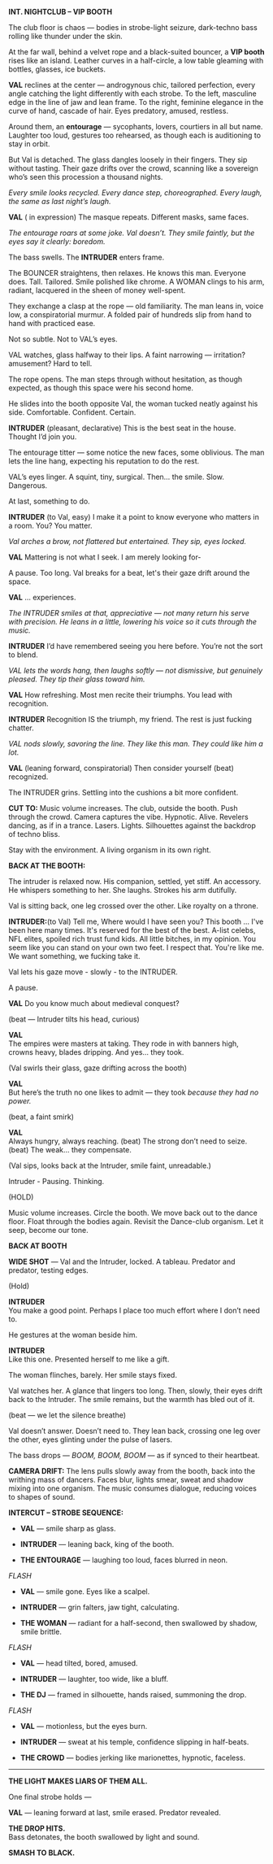 **INT. NIGHTCLUB – VIP BOOTH**

The club floor is chaos — bodies in strobe-light seizure, dark-techno bass rolling like thunder under the skin.

At the far wall, behind a velvet rope and a black-suited bouncer, a **VIP booth** rises like an island. Leather curves in a half-circle, a low table gleaming with bottles, glasses, ice buckets.

**VAL** reclines at the center — androgynous chic, tailored perfection, every angle catching the light differently with each strobe. To the left, masculine edge in the line of jaw and lean frame. To the right, feminine elegance in the curve of hand, cascade of hair. Eyes predatory, amused, restless.

Around them, an **entourage** — sycophants, lovers, courtiers in all but name. Laughter too loud, gestures too rehearsed, as though each is auditioning to stay in orbit.

But Val is detached. The glass dangles loosely in their fingers. They sip without tasting. Their gaze drifts over the crowd, scanning like a sovereign who’s seen this procession a thousand nights.

_Every smile looks recycled. Every dance step, choreographed. Every laugh, the same as last night’s laugh._

**VAL** ( in expression) The masque repeats. Different masks, same faces.

_The entourage roars at some joke. Val doesn’t. They smile faintly, but the eyes say it clearly: boredom._

The bass swells. The **INTRUDER** enters frame.

The BOUNCER straightens, then relaxes. He knows this man. Everyone does. Tall. Tailored. Smile polished like chrome. A WOMAN clings to his arm, radiant, lacquered in the sheen of money well-spent.

They exchange a clasp at the rope — old familiarity. The man leans in, voice low, a conspiratorial murmur. A folded pair of hundreds slip from hand to hand with practiced ease.

Not so subtle. Not to VAL’s eyes.

VAL watches, glass halfway to their lips. A faint narrowing — irritation? amusement? Hard to tell.

The rope opens. The man steps through without hesitation, as though expected, as though this space were his second home.

He slides into the booth opposite Val, the woman tucked neatly against his side. Comfortable. Confident. Certain.

**INTRUDER** (pleasant, declarative) 
This is the best seat in the house. Thought I’d join you.

The entourage titter — some notice the new faces, some oblivious. The man lets the line hang, expecting his reputation to do the rest.

VAL’s eyes linger. A squint, tiny, surgical. Then… the smile. Slow. Dangerous.

At last, something to do.

**INTRUDER** (to Val, easy) 
I make it a point to know everyone who matters in a room. You? You matter.

_Val arches a brow, not flattered but entertained. They sip, eyes locked._

**VAL** 
Mattering is not what I seek.  I am merely looking for-

A pause.  Too long.
Val breaks for a beat, let's their gaze drift around the space.

**VAL**
... experiences.

_The INTRUDER smiles at that, appreciative — not many return his serve with precision. He leans in a little, lowering his voice so it cuts through the music._

**INTRUDER** 
I’d have remembered seeing you here before. You’re not the sort to blend.

_VAL lets the words hang, then laughs softly — not dismissive, but genuinely pleased. They tip their glass toward him._

**VAL** How refreshing. Most men recite their triumphs. You lead with recognition.

**INTRUDER** Recognition IS the triumph, my friend. The rest is just fucking chatter.

_VAL nods slowly, savoring the line. They like this man. They could like him a lot._

**VAL** (leaning forward, conspiratorial) Then consider yourself (beat) recognized.

The INTRUDER grins.  Settling into the cushions a bit more confident.

**CUT TO:**
Music volume increases.  The club, outside the booth.  Push through the crowd.  Camera captures the vibe.   Hypnotic.  Alive.  Revelers dancing, as if in a trance.  Lasers. Lights. Silhouettes against the backdrop of techno bliss.

Stay with the environment.  A living organism in its own right.

**BACK AT THE BOOTH:**

The intruder is relaxed now.  His companion, settled, yet stiff.  An accessory.  He whispers something to her.  She laughs. Strokes his arm dutifully.

Val is sitting back, one leg crossed over the other.  Like royalty on a throne.

**INTRUDER:**(to Val)
Tell me, Where would I have seen you?  This booth ... I've been here many times.  It's reserved for the best of the best.  A-list celebs, NFL elites, spoiled rich trust fund kids.  All little bitches, in my opinion.  You seem like you can stand on your own two feet.  I respect that.  You're like me.  We want something, we fucking take it.

Val lets his gaze move - slowly - to the INTRUDER.

A pause.

**VAL**
Do you know much about medieval conquest?

(beat — Intruder tilts his head, curious)

**VAL**  
The empires were masters at taking. They rode in with banners high, crowns heavy, blades dripping. And yes… they took.

(Val swirls their glass, gaze drifting across the booth)

**VAL**  
But here’s the truth no one likes to admit — they took _because they had no power._

(beat, a faint smirk)

**VAL**  
Always hungry, always reaching.  (beat) The strong don’t need to seize. (beat) The weak… they compensate.

(Val sips, looks back at the Intruder, smile faint, unreadable.)

Intruder - Pausing. Thinking.

(HOLD)

Music volume increases. Circle the booth.  We move back out to the dance floor.  Float through the bodies again.  Revisit the Dance-club organism.  Let it seep, become our tone.

**BACK AT BOOTH**

**WIDE SHOT** — Val and the Intruder, locked. A tableau. Predator and predator, testing edges.

(Hold)

**INTRUDER**  
You make a good point. Perhaps I place too much effort where I don’t need to.

He gestures at the woman beside him.

**INTRUDER**  
Like this one. Presented herself to me like a gift.

The woman flinches, barely. Her smile stays fixed.

Val watches her. A glance that lingers too long. Then, slowly, their eyes drift back to the Intruder. The smile remains, but the warmth has bled out of it.

(beat — we let the silence breathe)

Val doesn’t answer. Doesn’t need to. They lean back, crossing one leg over the other, eyes glinting under the pulse of lasers.

The bass drops — _BOOM, BOOM, BOOM_ — as if synced to their heartbeat.

**CAMERA DRIFT:** The lens pulls slowly away from the booth, back into the writhing mass of dancers. Faces blur, lights smear, sweat and shadow mixing into one organism. The music consumes dialogue, reducing voices to shapes of sound.

**INTERCUT – STROBE SEQUENCE:**

- **VAL** — smile sharp as glass.
    
- **INTRUDER** — leaning back, king of the booth.
    
- **THE ENTOURAGE** — laughing too loud, faces blurred in neon.
    

_FLASH_

- **VAL** — smile gone. Eyes like a scalpel.
    
- **INTRUDER** — grin falters, jaw tight, calculating.
    
- **THE WOMAN** — radiant for a half-second, then swallowed by shadow, smile brittle.
    

_FLASH_

- **VAL** — head tilted, bored, amused.
    
- **INTRUDER** — laughter, too wide, like a bluff.
    
- **THE DJ** — framed in silhouette, hands raised, summoning the drop.
    

_FLASH_

- **VAL** — motionless, but the eyes burn.
    
- **INTRUDER** — sweat at his temple, confidence slipping in half-beats.
    
- **THE CROWD** — bodies jerking like marionettes, hypnotic, faceless.
    

---

**THE LIGHT MAKES LIARS OF THEM ALL.**

One final strobe holds —

**VAL** — leaning forward at last, smile erased. Predator revealed.

**THE DROP HITS.**  
Bass detonates, the booth swallowed by light and sound.

**SMASH TO BLACK.**